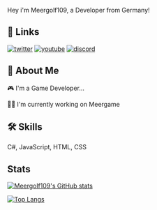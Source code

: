 
Hey i'm Meergolf109, a Developer from Germany!

## 🔗 Links
[![twitter](https://img.shields.io/badge/twitter-1D9BF0?style=for-the-badge&logo=twitter&logoColor=white)](https://twitter.com/meergolf109)
[![youtube](https://img.shields.io/badge/youtube-ff0000?style=for-the-badge&logo=youtube&logoColor=white)](https://www.youtube.com/channel/UCkI5Cp7s4kkpPlUN0TlS0ZA)
[![discord](https://img.shields.io/badge/discord-454FBF?style=for-the-badge&logo=discord&logoColor=white)](https://discord.gg/zmynMUs)



## 🚀 About Me
🎮 I'm a Game Developer... 

👩‍💻 I'm currently working on Meergame

## 🛠 Skills
C#, JavaScript, HTML, CSS


## Stats

[![Meergolf109's GitHub stats](https://github-readme-stats.vercel.app/api?username=Meergolf109&hide=issues&theme=dark)](https://github.com/anuraghazra/github-readme-stats)


[![Top Langs](https://github-readme-stats.vercel.app/api/top-langs/?username=Meergolf109&langs_count=8&theme=dark)](https://github.com/anuraghazra/github-readme-stats)
